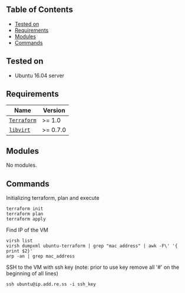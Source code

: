 ## Table of Contents

- [Tested on](#tested-on)
- [Requirements](#requirements)
- [Modules](#modules)
- [Commands](#commands)



## Tested on
 - Ubuntu 16.04 server

## Requirements

| Name | Version |
| --- | --- |
| [`Terraform`](https://registry.terraform.io/) | >= 1.0 |
| [`libvirt`](https://registry.terraform.io/providers/DevScrewOps/libvirt/latest/docs/resources/cloudinit) | >= 0.7.0 |

## Modules
No modules.

## Commands
Initializing terraform, plan and execute
```
terraform init
terraform plan
terraform apply
```

Find IP of the VM
```
virsh list
virsh dumpxml ubuntu-terraform | grep "mac address" | awk -F\' '{ print $2}'
arp -an | grep mac_address 
```
SSH to the VM with ssh key (note: prior to use key remove all '#' on the beginning of all lines)
```
ssh ubuntu@ip.add.re.ss -i ssh_key
```
